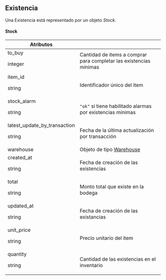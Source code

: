 ## Existencia

Una Existencia está representado por un objeto _Stock_.

#### Stock
Atributos |  &nbsp;
--------- | -----------
to_buy<p class="dt-data-type">integer</p> | Cantidad de items a comprar para completar las existencias mínimas
item_id<p class="dt-data-type">string</p> | Identificador único del item
stock_alarm<p class="dt-data-type">string</p> | `"ok"` si tiene habilitado alarmas por existencias mínimas
latest_update_by_transaction<p class="dt-data-type">string</p> | Fecha de la última actualización por transacción
warehouse | Objeto de tipo [Warehouse](#warehouse)
created_at<p class="dt-data-type">string</p> | Fecha de creación de las existencias
total<p class="dt-data-type">string</p> | Monto total que existe en la bodega
updated_at<p class="dt-data-type">string</p> | Fecha de creación de las existancias
unit_price<p class="dt-data-type">string</p> | Precio unitario del item
quantity<p class="dt-data-type">string</p> | Cantidad de las existencias en el inventario